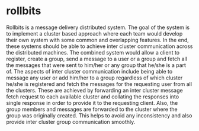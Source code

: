 # rollbits
Rollbits is a message delivery distributed system. The goal of the system is to implement a cluster based approach where each team would develop their own system with some common and overlapping features. In the end, these systems should be able to achieve inter cluster communication across the distributed machines. The combined system would allow a client to register, create a group, send a message to a user or a group and fetch all the messages that were sent to him/her or any group that he/she is a part of. The aspects of inter cluster communication include being able to message any user or add him/her to a group regardless of which cluster he/she is registered and fetch the messages for the requesting user from all the clusters. These are achieved by forwarding an inter cluster message fetch request to each available cluster and collating the responses into single response in order to provide it to the requesting client. Also, the group members and messages are forwarded to the cluster where the group was originally created. This helps to avoid any inconsistency and also provide inter cluster group communication smoothly.
